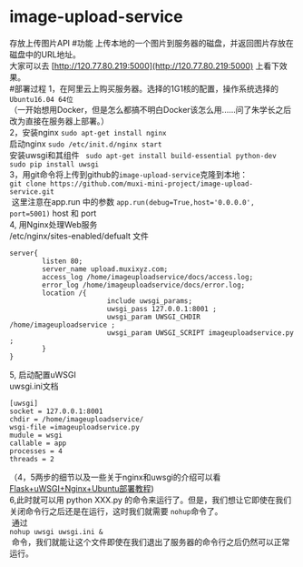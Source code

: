 # image-upload-service
存放上传图片API
#功能
上传本地的一个图片到服务器的磁盘，并返回图片存放在磁盘中的URL地址。<br>
大家可以去 [http://120.77.80.219:5000](http://120.77.80.219:5000) 上看下效果。<br>
#部署过程
1，在阿里云上购买服务器。选择的1G1核的配置，操作系统选择的``Ubuntu16.04 64位``<br>
（一开始想用Docker，但是怎么都搞不明白Docker该怎么用......问了朱学长之后改为直接在服务器上部署。）<br>
2，安装nginx ``sudo apt-get install nginx``<br>
启动nginx ``sudo /etc/init.d/nginx start``<br>
安装uwsgi和其组件 `` sudo apt-get install build-essential python-dev    sudo pip install uwsgi``<br>
3，用git命令将上传到github的``image-upload-service``克隆到本地：<br>
  `` git clone https://github.com/muxi-mini-project/image-upload-service.git ``<br>
  这里注意在app.run 中的参数 ``app.run(debug=True,host='0.0.0.0', port=5001)`` host 和 port <br>
4, 用Nginx处理Web服务<br>
/etc/nginx/sites-enabled/defualt 文件
```
server{
        listen 80;
        server_name upload.muxixyz.com;
        access_log /home/imageuploadservice/docs/access.log;
        error_log /home/imageuploadservice/docs/error.log;
        location /{
                        include uwsgi_params;
                        uwsgi_pass 127.0.0.1:8001 ;
                        uwsgi_param UWSGI_CHDIR /home/imageuploadservice ;
                        uwsgi_param UWSGI_SCRIPT imageuploadservice.py ;
        }
}
```
5, 启动配置uWSGI<br>
uwsgi.ini文档
```
[uwsgi]
socket = 127.0.0.1:8001
chdir = /home/imageuploadservice/
wsgi-file =imageuploadservice.py
mudule = wsgi
callable = app
processes = 4
threads = 2

```


（4，5两步的细节以及一些关于nginx和uwsgi的介绍可以看 [Flask+uWSGI+Nginx+Ubuntu部署教程](http://www.linuxidc.com/Linux/2016-06/132690.htm))<br>
6,此时就可以用 python XXX.py 的命令来运行了。但是，我们想让它即使在我们关闭命令行之后还是在运行，这时我们就需要 ``nohup``命令了。<br>
  通过<br>``nohup uwsgi uwsgi.ini & `` <br>
  命令，我们就能让这个文件即使在我们退出了服务器的命令行之后仍然可以正常运行。
  
